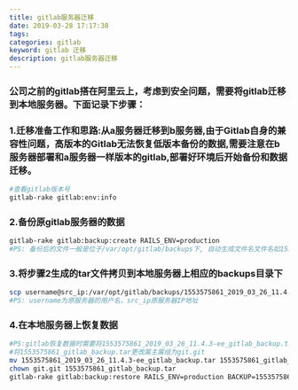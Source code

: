 ```yaml
---
title: gitlab服务器迁移
date: 2019-03-28 17:17:38
tags:
categories: gitlab
keyword: gitlab 迁移
description: gitlab服务器迁移
---
```

### 公司之前的gitlab搭在阿里云上，考虑到安全问题，需要将gitlab迁移到本地服务器。下面记录下步骤：
### 1.迁移准备工作和思路:从a服务器迁移到b服务器,由于Gitlab自身的兼容性问题，高版本的Gitlab无法恢复低版本备份的数据,需要注意在b服务器部署和a服务器一样版本的gitlab,部署好环境后开始备份和数据迁移。
``` bash
#查看gitlab版本号
gitlab-rake gitlab:env:info
```
### 2.备份原gitlab服务器的数据
``` bash
gitlab-rake gitlab:backup:create RAILS_ENV=production
#PS: 备份后的文件一般是位于/var/opt/gitlab/backups下, 自动生成文件名文件名如1553575861_2019_03_26_11.4.3-ee_gitlab_backup.tar
```
### 3.将步骤2生成的tar文件拷贝到本地服务器上相应的backups目录下
``` bash
scp username@src_ip:/var/opt/gitlab/backups/1553575861_2019_03_26_11.4.3-ee_gitlab_backup.tar /var/opt/gitlab/backups
#PS: username为原服务器的用户名，src_ip原服务器IP地址
```
### 4.在本地服务器上恢复数据
``` bash
#PS:gitlab恢复数据时需要将1553575861_2019_03_26_11.4.3-ee_gitlab_backup.tar改名为1553575861_gitlab_backup.tar
#将1553575861_gitlab_backup.tar更改属主属组为git.git
mv 1553575861_2019_03_26_11.4.3-ee_gitlab_backup.tar 1553575861_gitlab_backup.tar
chown git.git 1553575861_gitlab_backup.tar
gitlab-rake gitlab:backup:restore RAILS_ENV=production BACKUP=1553575861
```
